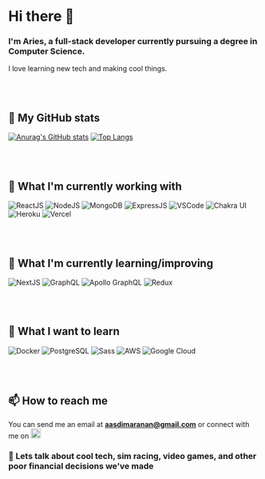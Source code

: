 # Hi there 👋
### I'm Aries, a full-stack developer currently pursuing a degree in Computer Science.
I love learning new tech and making cool things. 

<br/>
<br/>


## 🔭 My GitHub stats
[![Anurag's GitHub stats](https://github-readme-stats.vercel.app/api?username=AD-Blue&theme=tokyonight)](https://github.com/anuraghazra/github-readme-stats)
[![Top Langs](https://github-readme-stats.vercel.app/api/top-langs/?username=AD-Blue&theme=tokyonight)](https://github.com/anuraghazra/github-readme-stats)

<br/>
<br/>

## 🌟 What I'm currently working with
![ReactJS](https://img.shields.io/badge/-ReactJS-61DAFB?logo=react&logoColor=white&style=flat-square)
![NodeJS](https://img.shields.io/badge/-NodeJS-339933?logo=node.js&logoColor=white&style=flat-square)
![MongoDB](https://img.shields.io/badge/-MongoDB-47A248?logo=mongodb&logoColor=white&style=flat-square)
![ExpressJS](https://img.shields.io/badge/-ExpressJS-000000?logo=express&style=flat-square)
![VSCode](https://img.shields.io/badge/-VSCode-007ACC?logo=visual-studio-code&style=flat-square)
![Chakra UI](https://img.shields.io/badge/-Chakra%20UI-319795?logo=chakra-ui&logoColor=white&style=flat-square)
![Heroku](https://img.shields.io/badge/-Heroku-430098?logo=heroku&style=flat-square)
![Vercel](https://img.shields.io/badge/-Vercel-000000?logo=vercel&style=flat-square)

<br/>
<br/>

## 🌱 What I'm currently learning/improving
![NextJS](https://img.shields.io/badge/-NextJS-000000?logo=next.js&style=flat-square)
![GraphQL](https://img.shields.io/badge/-GraphQL-E434AA?logo=graphql&logoColor=white&style=flat-square)
![Apollo GraphQL](https://img.shields.io/badge/-Apollo%20GraphQL-311C87?logo=apollo-graphql&style=flat-square)
![Redux](https://img.shields.io/badge/-Redux-764ABC?logo=redux&style=flat-square)

<br/>
<br/>

## 🤔 What I want to learn
![Docker](https://img.shields.io/badge/-Docker-2496ED?logo=docker&logoColor=white&style=flat-square)
![PostgreSQL](https://img.shields.io/badge/-PostgreSQL-4169E1?logo=postgresql&logoColor=white&style=flat-square)
![Sass](https://img.shields.io/badge/-Sass-CC6699?logo=sass&logoColor=white&style=flat-square)
![AWS](https://img.shields.io/badge/-AWS-232F3E?logo=amazon-aws&style=flat-square)
![Google Cloud](https://img.shields.io/badge/-Google%20Cloud-4285F4?logo=google-cloud&logoColor=white&style=flat-square)

<br/>
<br/>

## 📫 How to reach me
You can send me an email at **aasdimaranan@gmail.com** or connect with me on <a href="https://www.linkedin.com/in/aries-dimaranan-5664b91a1/"><img height="20" src="https://github.com/WaylonWalker/WaylonWalker/blob/main/icon/linkedin.png?raw=true"></a>


### 💬 Lets talk about cool tech, sim racing, video games, and other poor financial decisions we've made

<!--
**AD-Blue/AD-Blue** is a ✨ _special_ ✨ repository because its `README.md` (this file) appears on your GitHub profile.

Here are some ideas to get you started:

- 🔭 I’m currently working on ...
- 🌱 I’m currently learning ...
- 👯 I’m looking to collaborate on ...
- 🤔 I’m looking for help with ...
- 💬 Ask me about ...
- 📫 How to reach me: ...
- 😄 Pronouns: ...
- ⚡ Fun fact: ...
-->

